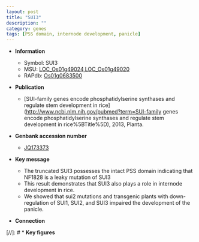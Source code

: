 ```yaml
---
layout: post
title: "SUI3"
description: ""
category: genes
tags: [PSS domain, internode development, panicle]
---
```


* **Information**  
    + Symbol: SUI3  
    + MSU: [LOC_Os01g49024](http://rice.uga.edu/cgi-bin/ORF_infopage.cgi?orf=LOC_Os01g49024),[LOC_Os01g49020](http://rice.uga.edu/cgi-bin/ORF_infopage.cgi?orf=LOC_Os01g49020)  
    + RAPdb: [Os01g0683500](http://rapdb.dna.affrc.go.jp/viewer/gbrowse_details/irgsp1?name=Os01g0683500)  

* **Publication**  
    + [SUI-family genes encode phosphatidylserine synthases and regulate stem development in rice](http://www.ncbi.nlm.nih.gov/pubmed?term=SUI-family genes encode phosphatidylserine synthases and regulate stem development in rice%5BTitle%5D), 2013, Planta.

* **Genbank accession number**  
    + [JQ173373](http://www.ncbi.nlm.nih.gov/nuccore/JQ173373)

* **Key message**  
    + The truncated SUI3 possesses the intact PSS domain indicating that NF1828 is a leaky mutation of SUI3
    + This result demonstrates that SUI3 also plays a role in internode development in rice.
    + We showed that sui2 mutations and transgenic plants with down-regulation of SUI1, SUI2, and SUI3 impaired the development of the panicle.

* **Connection**  

[//]: # * **Key figures**  


